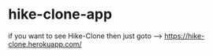 # hike-clone-app

if you want to see Hike-Clone then just goto --> https://hike-clone.herokuapp.com/
